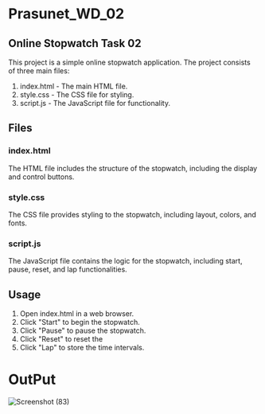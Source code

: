 # Prasunet_WD_02
## Online Stopwatch Task 02
This project is a simple online stopwatch application. The project consists of three main files:

1.  index.html - The main HTML file.
2.  style.css - The CSS file for styling.
3.  script.js - The JavaScript file for functionality.
## Files
### index.html
The HTML file includes the structure of the stopwatch, including the display and control buttons.

### style.css
The CSS file provides styling to the stopwatch, including layout, colors, and fonts.

### script.js
The JavaScript file contains the logic for the stopwatch, including start, pause, reset, and lap functionalities.

## Usage
1.  Open index.html in a web browser.
2.  Click "Start" to begin the stopwatch.
3.  Click "Pause" to pause the stopwatch.
4.  Click "Reset" to reset the
5.  Click "Lap" to store the time intervals.

# OutPut
![Screenshot (83)](https://github.com/pokedarkham/Prasunet_WD_02/assets/94308036/667111ad-c6d4-438b-8428-df030ffd4611)
